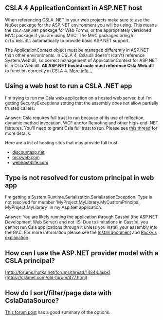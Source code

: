 ## CSLA 4 ApplicationContext in ASP.NET host
When referencing CSLA .NET in your web projects make sure to use the NuGet package for the ASP.NET environment you will be using. This means the `CSLA-ASP.NET` package for Web Forms, or the appropriately versioned MVC package if you are using MVC. The MVC packages bring in `Csla.Web.dll` automatically to provide basic ASP.NET support.

The ApplicationContext object must be managed differently in ASP.NET than other environments. In CSLA 4, Csla.dll doesn't (can't) reference System.Web.dll, so correct management of ApplicationContext for ASP.NET is in Csla.Web.dll. **All ASP.NET hosted code must reference Csla.Web.dll** to function correctly in CSLA 4. [More info...](https://cslanet.com/old-forum/9583.html)

## Using a web host to run a CSLA .NET app
I'm trying to run my Csla web application on a hosted web server, but I'm getting SecurityExceptions stating that the assembly does not allow partially trusted callers.

Answer:  Csla requires full trust to run because of its use of reflection, dynamic method invocation, WCF and/or Remoting and other high-end .NET features.  You'll need to grant Csla full trust to run.  Please see [this thread](https://cslanet.com/old-forum/4401.html) for more details.

Here are a list of hosting sites that may provide full trust:

* [discountasp.net](http://discountasp.net)<br>
* [orcsweb.com](http://www.orcsweb.com/)<br>
* [webhost4life.com](http://www.webhost4life.com)

## Type is not resolved for custom principal in web app
I'm getting a System.Runtime.Serialization.SerializationException: Type is not resolved for member 'MyProject.MyLibrary.MyCustomPrincipal, MyProject.MyLibrary' in my Asp.Net application.

Answer:  You are likely running the application through Cassini (the ASP.NET Development Web Server) and not IIS.  Due to limitations in Cassini, you cannot run Csla applications through it unless you install your assembly into the GAC.  For more information please see the [Install document](http://www.lhotka.net/cslanet/download.aspx) and [Rocky's explanation](http://www.lhotka.net/weblog/UpdateOnMyStrugglesWithTheASPNETDevelopmentServer.aspx).

## How can I use the ASP.NET provider model with a CSLA principal?
[http://forums.lhotka.net/forums/thread/14844.aspx](https://cslanet.com/old-forum/477.html)

## How do I sort/filter/page data with CslaDataSource?
[This forum post](https://cslanet.com/old-forum/8629.html) has a good summary of the options.
